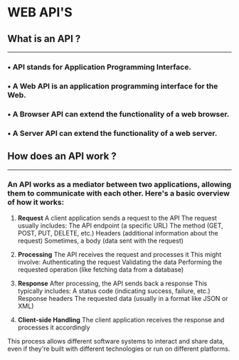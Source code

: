 # WEB API'S
## What is an API ?
---
### • **API** stands for Application Programming Interface.
### • A Web API is an application programming interface for the Web.
### • A Browser API can extend the functionality of a web browser.
### • A Server API can extend the functionality of a web server.

## How does an API work ?
---
###  An API works as a mediator between two applications, allowing them to communicate with each other. Here's a basic overview of how it works:
1. **Request**
A client application sends a request to the API
The request usually includes:
The API endpoint (a specific URL)
The method (GET, POST, PUT, DELETE, etc.)
Headers (additional information about the request)
Sometimes, a body (data sent with the request)


2. **Processing**
The API receives the request and processes it
This might involve:
Authenticating the request
Validating the data
Performing the requested operation (like fetching data from a database)


3. **Response**
After processing, the API sends back a response
This typically includes:
A status code (indicating success, failure, etc.)
Response headers
The requested data (usually in a format like JSON or XML)


4. **Client-side Handling**
The client application receives the response and processes it accordingly


This process allows different software systems to interact and share data, even if they're built with different technologies or run on different platforms.